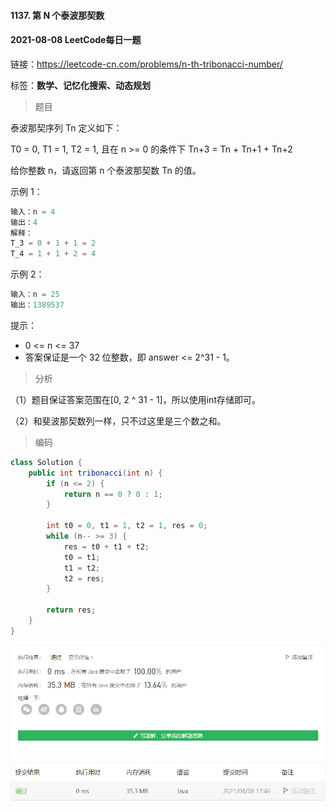 #### 1137. 第 N 个泰波那契数

#### 2021-08-08 LeetCode每日一题

链接：https://leetcode-cn.com/problems/n-th-tribonacci-number/

标签：**数学、记忆化搜索、动态规划**

> 题目

泰波那契序列 Tn 定义如下： 

T0 = 0, T1 = 1, T2 = 1, 且在 n >= 0 的条件下 Tn+3 = Tn + Tn+1 + Tn+2

给你整数 n，请返回第 n 个泰波那契数 Tn 的值。

示例 1：

```java
输入：n = 4
输出：4
解释：
T_3 = 0 + 1 + 1 = 2
T_4 = 1 + 1 + 2 = 4
```

示例 2：

```java
输入：n = 25
输出：1389537
```


提示：

- 0 <= n <= 37
- 答案保证是一个 32 位整数，即 answer <= 2^31 - 1。

> 分析

（1）题目保证答案范围在[0, 2 ^ 31 - 1]，所以使用int存储即可。

（2）和斐波那契数列一样，只不过这里是三个数之和。

> 编码

```java
class Solution {
    public int tribonacci(int n) {
        if (n <= 2) {
            return n == 0 ? 0 : 1;
        }

        int t0 = 0, t1 = 1, t2 = 1, res = 0;
        while (n-- >= 3) {
            res = t0 + t1 + t2;
            t0 = t1;
            t1 = t2;
            t2 = res;
        }

        return res;
    }
}
```

![image-20210808174652360](1137.第N个泰波那契数.assets/image-20210808174652360.png)